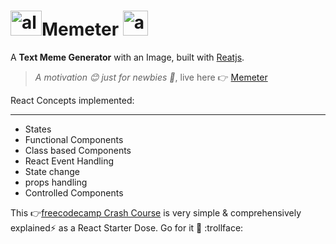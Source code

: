 # <img src="https://t0.rbxcdn.com/dd98944e7bdc52bf4e96e9f8a5e0e3dd" alt="alt text" width="50" height="40">Memeter <img src="https://www.freepngimg.com/thumb/internet_meme/3-2-troll-face-meme-png-thumb.png" alt="alt text" width="40" height="40">
A **Text Meme Generator** with an Image, built with [Reatjs](https://reactjs.org/).

> *_A motivation :blush: just for newbies :japanese_ogre:_*, live here :point_right: [Memeter](https://mrafrazkhan.github.io/memeter/)

React Concepts implemented:<hr/>

* States
* Functional Components
* Class based Components
* React Event Handling
* State change
* props handling
* Controlled Components

This :point_right:[freecodecamp Crash Course](https://www.freecodecamp.org/news/learn-react-course/) is very simple & comprehensively explained:zap: as a React Starter Dose. Go for it :running:	:trollface:
